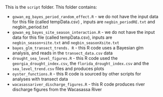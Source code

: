 This is the `script` folder. This folder contains:  
  
- `gowan_eg_bayes_period_random_effect.R` - we do not have the input data for this file (called tempData.csv) , inputs are `negbin_periodRE.txt` and negbin_period.txt  
- `gowan_eg_bayes_site_season_interaction.R` - we do not have the input data for this file (called tempData.csv), inputs are `negbin_season+site.txt` and `negbin_seasonXsite.txt`  
- `bayes_glm_transect_trends. R` - this R code uses a Bayesian glm analysis, and reads in the `transect_data.csv` data  
- `drought_sea_level_figures.R` - this R code used the `georgia_drought_index.csv`, the `florida_drought_index.csv` and the `sea_level_trend.csv` files and produces plots  
- `oyster_functions.R` - this R code is sourced by other scripts for analyses with transect data  
- `wacasassariver_discharge_figures.R` - this R code produces river discharge figures from the Wacasassa River

